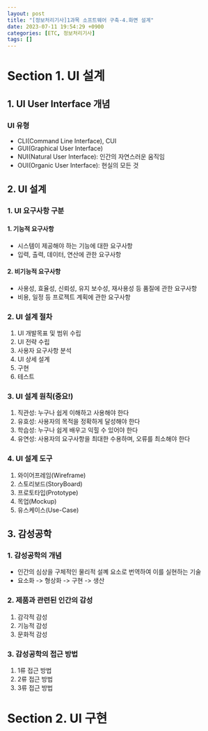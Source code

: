 ```yaml
---
layout: post
title: "[정보처리기사]1과목 소프트웨어 구축-4.화면 설계"
date: 2023-07-11 19:54:29 +0900
categories: [ETC, 정보처리기사]
tags: []
---
```


# Section 1. UI 설계

## 1. UI User Interface 개념

### UI 유형
- CLI(Command Line Interface), CUI
- GUI(Graphical User Interface)
- NUI(Natural User Interface): 인간의 자연스러운 움직임
- OUI(Organic User Interface): 현실의 모든 것

## 2. UI 설계
### 1. UI 요구사항 구분
#### 1. 기능적 요구사항
- 시스템이 제공해야 하는 기능에 대한 요구사항
- 입력, 출력, 데이터, 연산에 관한 요구사항
#### 2. 비기능적 요구사항
- 사용성, 효율성, 신뢰성, 유지 보수성, 재사용성 등 품질에 관한 요구사항
- 비용, 일정 등 프로젝트 계획에 관한 요구사항

### 2. UI 설계 절차
1. UI 개발목표 및 범위 수립
2. UI 전략 수립
3. 사용자 요구사항 분석
4. UI 상세 설계
5. 구현
6. 테스트

### 3. UI 설계 원칙(중요!)

1. 직관성: 누구나 쉽게 이해하고 사용해야 한다
2. 유효성: 사용자의 목적을 정확하게 달성해야 한다
3. 학습성: 누구나 쉽게 배우고 익힐 수 있어야 한다
4. 유연성: 사용자의 요구사항을 최대한 수용하며, 오류를 최소해야 한다


### 4. UI 설계 도구
1. 와이어프레임(Wireframe)
2. 스토리보드(StoryBoard)
3. 프로토타입(Prototype)
4. 목업(Mockup)
5. 유스케이스(Use-Case)


## 3. 감성공학
### 1. 감성공학의 개념
- 인간의 심상을 구체적인 물리적 설꼐 요소로 번역하여 이를 실현하는 기술
- 요소화 -> 형상화 -> 구현 -> 생산

### 2. 제품과 관련된 인간의 감성
1. 감각적 감성
2. 기능적 감성
3. 문화적 감성

### 3. 감성공학의 접근 방법
1. 1류 접근 방법
2. 2류 접근 방법
3. 3류 접근 방법


# Section 2. UI 구현

